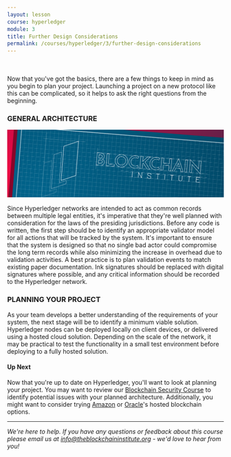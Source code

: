```yaml
---
layout: lesson
course: hyperledger
module: 3
title: Further Design Considerations
permalink: /courses/hyperledger/3/further-design-considerations
---
```

<br>
<br>
<span class="openingParagraph">
Now that you've got the basics, there are a few things to keep in mind as you begin to plan your project. Launching a project on a new protocol like this can be complicated, so it helps to ask the right questions from the beginning.</span>

<h3>GENERAL ARCHITECTURE</h3>

<img src="/assets/img/courses/private-blockchains/Blueprints-01.png" />

Since Hyperledger networks are intended to act as common records between multiple legal entities, it's imperative that they're well planned with consideration for the laws of the presiding jurisdictions. Before any code is written, the first step should be to identify an appropriate validator model for all actions that will be tracked by the system. It's important to ensure that the system is designed so that no single bad actor could compromise the long term records while also minimizing the increase in overhead due to validation activities. A best practice is to plan validation events to match existing paper documentation. Ink signatures should be replaced with digital signatures where possible, and any critical information should be recorded to the Hyperledger network.

<h3>PLANNING YOUR PROJECT</h3>


As your team develops a better understanding of the requirements of your system, the next stage will be to identify a minimum viable solution. Hyperledger nodes can be deployed locally on client devices, or delivered using a hosted cloud solution. Depending on the scale of the network, it may be practical to test the functionality in a small test environment before deploying to a fully hosted solution.
<h4>Up Next</h4>
Now that you're up to date on Hyperledger, you'll want to look at planning your project. You may want to review our <a href="/courses/blockchain-security/">Blockchain Security Course</a> to identify potential issues with your planned architecture. Additionally, you might want to consider trying <a href="https://aws.amazon.com/marketplace/pp/B0797GK9YY">Amazon</a> or <a href="https://cloud.oracle.com/blockchain">Oracle</a>'s hosted blockchain options.


<hr />

<em>We're here to help. If you have any questions or feedback about this course please email us at info@theblockchaininstitute.org - we'd love to hear from you!</em>
